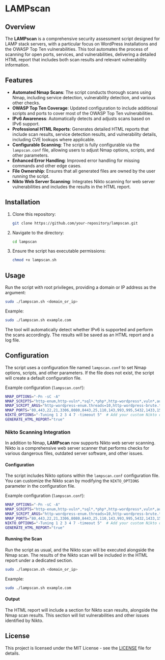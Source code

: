# LAMPscan

## Overview

The **LAMPscan** is a comprehensive security assessment script designed for LAMP stack servers, with a particular focus on WordPress installations and the OWASP Top Ten vulnerabilities. This tool automates the process of scanning for open ports, services, and vulnerabilities, delivering a detailed HTML report that includes both scan results and relevant vulnerability information.

## Features

- **Automated Nmap Scans**: The script conducts thorough scans using Nmap, including service detection, vulnerability detection, and various other checks.
- **OWASP Top Ten Coverage**: Updated configuration to include additional scripts and ports to cover most of the OWASP Top Ten vulnerabilities.
- **IPv6 Awareness**: Automatically detects and adjusts scans based on IPv6 support.
- **Professional HTML Reports**: Generates detailed HTML reports that include scan results, service detection results, and vulnerability details, including CVE lookups where applicable.
- **Configurable Scanning**: The script is fully configurable via the `lampscan.conf` file, allowing users to adjust Nmap options, scripts, and other parameters.
- **Enhanced Error Handling**: Improved error handling for missing commands and other edge cases.
- **File Ownership**: Ensures that all generated files are owned by the user running the script.
- **Nikto Web Server Scanning**: Integrates Nikto scanning for web server vulnerabilities and includes the results in the HTML report.

## Installation

1. Clone this repository:
   ```bash
   git clone https://github.com/your-repository/lampscan.git
   ```

2. Navigate to the directory:
   ```bash
   cd lampscan
   ```

3. Ensure the script has executable permissions:
   ```bash
   chmod +x lampscan.sh
   ```

## Usage

Run the script with root privileges, providing a domain or IP address as the argument:
```bash
sudo ./lampscan.sh <domain_or_ip>
```

Example:
```bash
sudo ./lampscan.sh example.com
```

The tool will automatically detect whether IPv6 is supported and perform the scans accordingly. The results will be saved as an HTML report and a log file.

## Configuration

The script uses a configuration file named `lampscan.conf` to set Nmap options, scripts, and other parameters. If the file does not exist, the script will create a default configuration file.

Example configuration (`lampscan.conf`):
```bash
NMAP_OPTIONS="-Pn -sC -A"
NMAP_SCRIPTS="http-enum,http-vuln*,*sql*,*php*,http-wordpress*,vuln*,auth*,*apache*,*ssh*,*ftp*,dns*,smb*,firewall*,ssl-enum-ciphers,ssl-cert,http-sql-injection,http-methods,http-auth,http-rfi-spider,http-phpmyadmin-dir-traversal,http-config-backup,http-vhosts,vulners,ssh-auth-methods"
NMAP_SCRIPT_ARGS="http-wordpress-enum.threads=10,http-wordpress-brute.threads=10,ftp-anon.maxlist=10"
NMAP_PORTS="80,443,22,21,3306,8080,8443,25,110,143,993,995,5432,1433,1521,389,636,53,445,1194,500,4500"
NIKTO_OPTIONS="-Tuning 1 2 3 4 7 -timeout 5"  # Add your custom Nikto options here
GENERATE_HTML_REPORT="true"
```

### Nikto Scanning Integration

In addition to Nmap, **LAMPscan** now supports Nikto web server scanning. Nikto is a comprehensive web server scanner that performs checks for various dangerous files, outdated server software, and other issues.

#### Configuration

The script includes Nikto options within the `lampscan.conf` configuration file. You can customize the Nikto scan by modifying the `NIKTO_OPTIONS` parameter in the configuration file.

Example configuration (`lampscan.conf`):
```bash
NMAP_OPTIONS="-Pn -sC -A"
NMAP_SCRIPTS="http-enum,http-vuln*,*sql*,*php*,http-wordpress*,vuln*,auth*,*apache*,*ssh*,*ftp*,dns*,smb*,firewall*,ssl-enum-ciphers,ssl-cert,http-sql-injection,http-methods,http-auth,http-rfi-spider,http-phpmyadmin-dir-traversal,http-config-backup,http-vhosts,vulners,ssh-auth-methods"
NMAP_SCRIPT_ARGS="http-wordpress-enum.threads=10,http-wordpress-brute.threads=10,ftp-anon.maxlist=10"
NMAP_PORTS="80,443,22,21,3306,8080,8443,25,110,143,993,995,5432,1433,1521,389,636,53,445,1194,500,4500"
NIKTO_OPTIONS="-Tuning 1 2 3 4 7 -timeout 5"  # Add your custom Nikto options here
GENERATE_HTML_REPORT="true"
```

#### Running the Scan

Run the script as usual, and the Nikto scan will be executed alongside the Nmap scan. The results of the Nikto scan will be included in the HTML report under a dedicated section.

```bash
sudo ./lampscan.sh <domain_or_ip>
```

Example:
```bash
sudo ./lampscan.sh example.com
```

#### Output

The HTML report will include a section for Nikto scan results, alongside the Nmap scan results. This section will list vulnerabilities and other issues identified by Nikto.

## License

This project is licensed under the MIT License - see the [LICENSE](LICENSE) file for details.
